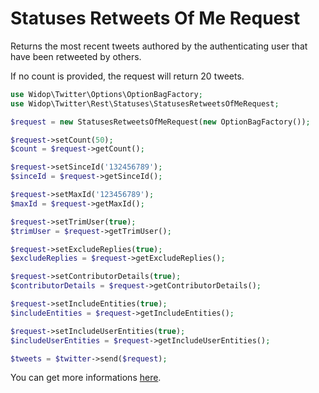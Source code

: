 # Statuses Retweets Of Me Request

Returns the most recent tweets authored by the authenticating user that have been retweeted by others.

If no count is provided, the request will return 20 tweets.

``` php
use Widop\Twitter\Options\OptionBagFactory;
use Widop\Twitter\Rest\Statuses\StatusesRetweetsOfMeRequest;

$request = new StatusesRetweetsOfMeRequest(new OptionBagFactory());

$request->setCount(50);
$count = $request->getCount();

$request->setSinceId('132456789');
$sinceId = $request->getSinceId();

$request->setMaxId('123456789');
$maxId = $request->getMaxId();

$request->setTrimUser(true);
$trimUser = $request->getTrimUser();

$request->setExcludeReplies(true);
$excludeReplies = $request->getExcludeReplies();

$request->setContributorDetails(true);
$contributorDetails = $request->getContributorDetails();

$request->setIncludeEntities(true);
$includeEntities = $request->getIncludeEntities();

$request->setIncludeUserEntities(true);
$includeUserEntities = $request->getIncludeUserEntities();

$tweets = $twitter->send($request);
```

You can get more informations [here](https://dev.twitter.com/docs/api/1.1/get/statuses/retweets_of_me).
